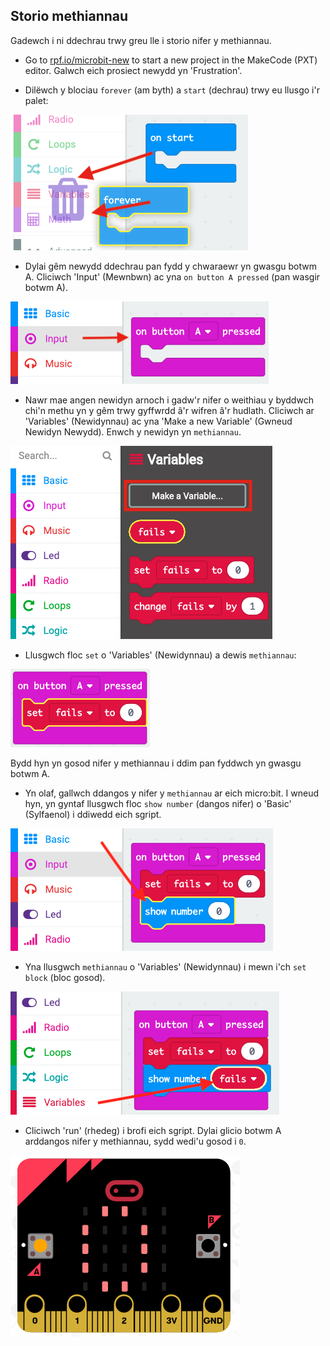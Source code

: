 ## Storio methiannau

Gadewch i ni ddechrau trwy greu lle i storio nifer y methiannau.

+ Go to <a href="https://rpf.io/microbit-new" target="_blank">rpf.io/microbit-new</a> to start a new project in the MakeCode (PXT) editor. Galwch eich prosiect newydd yn 'Frustration'.

+ Dilëwch y blociau `forever` (am byth) a `start` (dechrau) trwy eu llusgo i'r palet:

![sgrinlun](images/frustration-bin.png)

+ Dylai gêm newydd ddechrau pan fydd y chwaraewr yn gwasgu botwm A. Cliciwch 'Input' (Mewnbwn) ac yna ` on button A pressed ` (pan wasgir botwm A).

![sgrinlun](images/frustration-onPressA.png)

+ Nawr mae angen newidyn arnoch i gadw'r nifer o weithiau y byddwch chi'n methu yn y gêm trwy gyffwrdd â'r wifren â'r hudlath. Cliciwch ar 'Variables' (Newidynnau) ac yna 'Make a new Variable' (Gwneud Newidyn Newydd). Enwch y newidyn yn `methiannau`.

![sgrinlun](images/frustration-variable.png)

+ Llusgwch floc `set` o 'Variables' (Newidynnau) a dewis `methiannau`:

![sgrinlun](images/frustration-fails.png)

Bydd hyn yn gosod nifer y methiannau i ddim pan fyddwch yn gwasgu botwm A.

+ Yn olaf, gallwch ddangos y nifer y `methiannau` ar eich micro:bit. I wneud hyn, yn gyntaf llusgwch floc `show number` (dangos nifer) o 'Basic' (Sylfaenol) i ddiwedd eich sgript.

![sgrinlun](images/frustration-show.png)

+ Yna llusgwch `methiannau` o 'Variables' (Newidynnau) i mewn i'ch `set block` (bloc gosod).

![sgrinlun](images/frustration-show-fails.png)

+ Cliciwch 'run' (rhedeg) i brofi eich sgript. Dylai glicio botwm A arddangos nifer y methiannau, sydd wedi'u gosod i `0`.

![sgrinlun](images/frustration-fails-test.png)